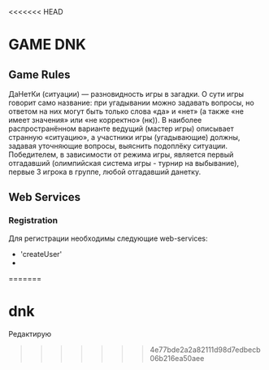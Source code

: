 <<<<<<< HEAD
# GAME DNK

## Game Rules
ДаНетКи (ситуации) — разновидность игры в загадки. О сути игры говорит само название: при угадывании можно задавать вопросы, но ответом на них могут быть только слова «да» и «нет» (а также «не имеет значения» или «не корректно» (нк)). В наиболее распространённом варианте ведущий (мастер игры) описывает странную «ситуацию», а участники игры (угадывающие) должны, задавая уточняющие вопросы, выяснить подоплёку ситуации.
Победителем, в зависимости от режима игры, является первый отгадавший (олимпийская система игры - турнир на выбывание), первые 3 игрока в группе, любой отгадавший данетку.

## Web Services
### Registration
Для регистрации необходимы следующие web-services:
* 'createUser'
* 
=======
# dnk

Редактирую
>>>>>>> 4e77bde2a2a82111d98d7edbecb06b216ea50aee
